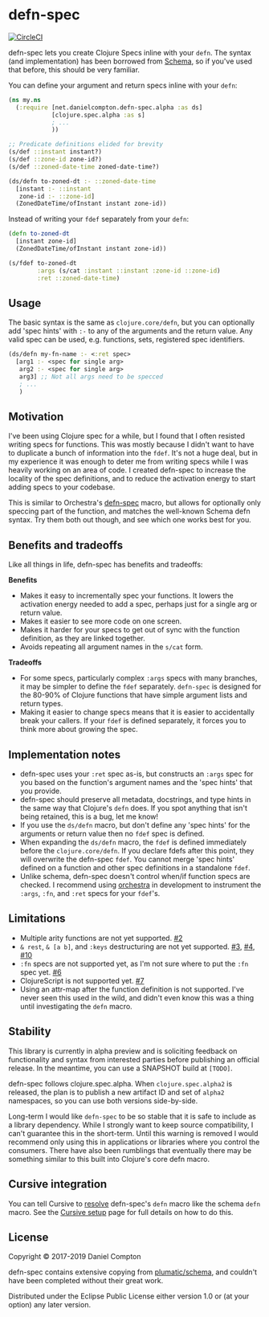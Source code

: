 # defn-spec

[![CircleCI](https://circleci.com/gh/danielcompton/defn-spec.svg?style=svg)](https://circleci.com/gh/danielcompton/defn-spec)

defn-spec lets you create Clojure Specs inline with your `defn`. The syntax (and implementation) has been borrowed from [Schema](https://github.com/plumatic/schema), so if you've used that before, this should be very familiar.

You can define your argument and return specs inline with your `defn`:

```clj
(ns my.ns
  (:require [net.danielcompton.defn-spec.alpha :as ds]
            [clojure.spec.alpha :as s]
            ; ...
            ))

;; Predicate definitions elided for brevity
(s/def ::instant instant?)
(s/def ::zone-id zone-id?)
(s/def ::zoned-date-time zoned-date-time?)

(ds/defn to-zoned-dt :- ::zoned-date-time
  [instant :- ::instant
   zone-id :- ::zone-id]
  (ZonedDateTime/ofInstant instant zone-id))
```

Instead of writing your `fdef` separately from your `defn`:

```clj
(defn to-zoned-dt
  [instant zone-id]
  (ZonedDateTime/ofInstant instant zone-id))

(s/fdef to-zoned-dt
        :args (s/cat :instant ::instant :zone-id ::zone-id)
        :ret ::zoned-date-time)
```

## Usage

The basic syntax is the same as `clojure.core/defn`, but you can optionally add 'spec hints' with `:-` to any of the arguments and the return value. Any valid spec can be used, e.g. functions, sets, registered spec identifiers.

```clj
(ds/defn my-fn-name :- <:ret spec>
  [arg1 :- <spec for single arg>
   arg2 :- <spec for single arg>
   arg3] ;; Not all args need to be specced
   ; ...
   )
```

## Motivation

I've been using Clojure spec for a while, but I found that I often resisted writing specs for functions. This was mostly because I didn't want to have to duplicate a bunch of information into the `fdef`. It's not a huge deal, but in my experience it was enough to deter me from writing specs while I was heavily working on an area of code. I created defn-spec to increase the locality of the spec definitions, and to reduce the activation energy to start adding specs to your codebase.

This is similar to Orchestra's [defn-spec](https://github.com/jeaye/orchestra#defn-spec) macro, but allows for optionally only speccing part of the function, and matches the well-known Schema defn syntax. Try them both out though, and see which one works best for you.

## Benefits and tradeoffs

Like all things in life, defn-spec has benefits and tradeoffs:

**Benefits**

* Makes it easy to incrementally spec your functions. It lowers the activation energy needed to add a spec, perhaps just for a single arg or return value.
* Makes it easier to see more code on one screen.
* Makes it harder for your specs to get out of sync with the function definition, as they are linked together.
* Avoids repeating all argument names in the `s/cat` form.

**Tradeoffs**

* For some specs, particularly complex `:args` specs with many branches, it may be simpler to define the `fdef` separately. `defn-spec` is designed for the 80-90% of Clojure functions that have simple argument lists and return types.
* Making it easier to change specs means that it is easier to accidentally break your callers. If your `fdef` is defined separately, it forces you to think more about growing the spec.

## Implementation notes

* defn-spec uses your `:ret` spec as-is, but constructs an `:args` spec for you based on the function's argument names and the 'spec hints' that you provide.
* defn-spec should preserve all metadata, docstrings, and type hints in the same way that Clojure's `defn` does. If you spot anything that isn't being retained, this is a bug, let me know!
* If you use the `ds/defn` macro, but don't define any 'spec hints' for the arguments or return value then no `fdef` spec is defined.
* When expanding the `ds/defn` macro, the `fdef` is defined immediately before the `clojure.core/defn`. If you declare fdefs after this point, they will overwrite the defn-spec `fdef`. You cannot merge 'spec hints' defined on a function and other spec definitions in a standalone `fdef`.
* Unlike schema, defn-spec doesn't control when/if function specs are checked. I recommend using [orchestra](https://github.com/jeaye/orchestra) in development to instrument the `:args`, `:fn`, and `:ret` specs for your `fdef`'s.

## Limitations

* Multiple arity functions are not yet supported. [#2](https://github.com/danielcompton/defn-spec/issues/2)
* `& rest`, `& [a b]`, and `:keys` destructuring are not yet supported. [#3](https://github.com/danielcompton/defn-spec/issues/3), [#4](https://github.com/danielcompton/defn-spec/issues/3), [#10](https://github.com/danielcompton/defn-spec/issues/10)
* `:fn` specs are not supported yet, as I'm not sure where to put the `:fn` spec yet. [#6](https://github.com/danielcompton/defn-spec/issues/6)
* ClojureScript is not supported yet. [#7](https://github.com/danielcompton/defn-spec/issues/7)
* Using an attr-map after the function definition is not supported. I've never seen this used in the wild, and didn't even know this was a thing until investigating the `defn` macro.

## Stability

This library is currently in alpha preview and is soliciting feedback on functionality and syntax from interested parties before publishing an official release. In the meantime, you can use a SNAPSHOT build at `[TODO]`.

defn-spec follows clojure.spec.alpha. When `clojure.spec.alpha2` is released, the plan is to publish a new artifact ID and set of `alpha2` namespaces, so you can use both versions side-by-side.

Long-term I would like `defn-spec` to be so stable that it is safe to include as a library dependency. While I strongly want to keep source compatibility, I can't guarantee this in the short-term. Until this warning is removed I would recommend only using this in applications or libraries where you control the consumers. There have also been rumblings that eventually there may be something similar to this built into Clojure's core defn macro.

## Cursive integration

You can tell Cursive to [resolve](https://cursive-ide.com/userguide/macros.html) defn-spec's `defn` macro like the schema `defn` macro. See the [Cursive setup](doc/cursive.md) page for full details on how to do this.

## License

Copyright © 2017-2019 Daniel Compton

defn-spec contains extensive copying from [plumatic/schema](https://github.com/plumatic/schema/), and couldn't have been completed without their great work.

Distributed under the Eclipse Public License either version 1.0 or (at
your option) any later version.
